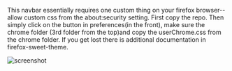 This navbar essentially requires one custom thing on your firefox browser-- allow custom css from the about:security setting. First copy the repo. Then simply click on the button in preferences(in the front), make sure the chrome folder (3rd folder from the top)and copy the userChrome.css from the chrome folder. If you get lost there is additional documentation in firefox-sweet-theme. 

![screenshot](<./bin/image/dropdown.png>)

